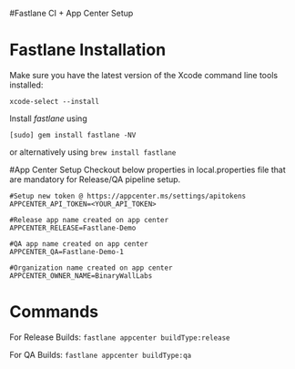 #Fastlane CI + App Center Setup

# Fastlane Installation

Make sure you have the latest version of the Xcode command line tools installed:

```
xcode-select --install
```

Install _fastlane_ using
```
[sudo] gem install fastlane -NV
```
or alternatively using `brew install fastlane`

#App Center Setup
Checkout below properties in local.properties file that are mandatory for Release/QA pipeline setup.
```
#Setup new token @ https://appcenter.ms/settings/apitokens
APPCENTER_API_TOKEN=<YOUR_API_TOKEN>

#Release app name created on app center
APPCENTER_RELEASE=Fastlane-Demo

#QA app name created on app center
APPCENTER_QA=Fastlane-Demo-1

#Organization name created on app center
APPCENTER_OWNER_NAME=BinaryWallLabs
```

# Commands
For Release Builds:
`fastlane appcenter buildType:release`

For QA Builds:
`fastlane appcenter buildType:qa`